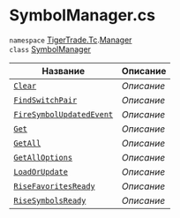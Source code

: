 
# SymbolManager.cs
`namespace` [TigerTrade.Tc](../../../TigerTrade.Tc.md).[Manager](../../../TigerTrade.Tc/Manager.md)  
    `class` [SymbolManager](../SymbolManager.cs.md)

| Название | Описание |
| --- | --- |
| [`Clear`](./Методы/Clear.md) | *Описание* |
| [`FindSwitchPair`](./Методы/FindSwitchPair.md) | *Описание* |
| [`FireSymbolUpdatedEvent`](./Методы/FireSymbolUpdatedEvent.md) | *Описание* |
| [`Get`](./Методы/Get.md) | *Описание* |
| [`GetAll`](./Методы/GetAll.md) | *Описание* |
| [`GetAllOptions`](./Методы/GetAllOptions.md) | *Описание* |
| [`LoadOrUpdate`](./Методы/LoadOrUpdate.md) | *Описание* |
| [`RiseFavoritesReady`](./Методы/RiseFavoritesReady.md) | *Описание* |
| [`RiseSymbolsReady`](./Методы/RiseSymbolsReady.md) | *Описание* |
